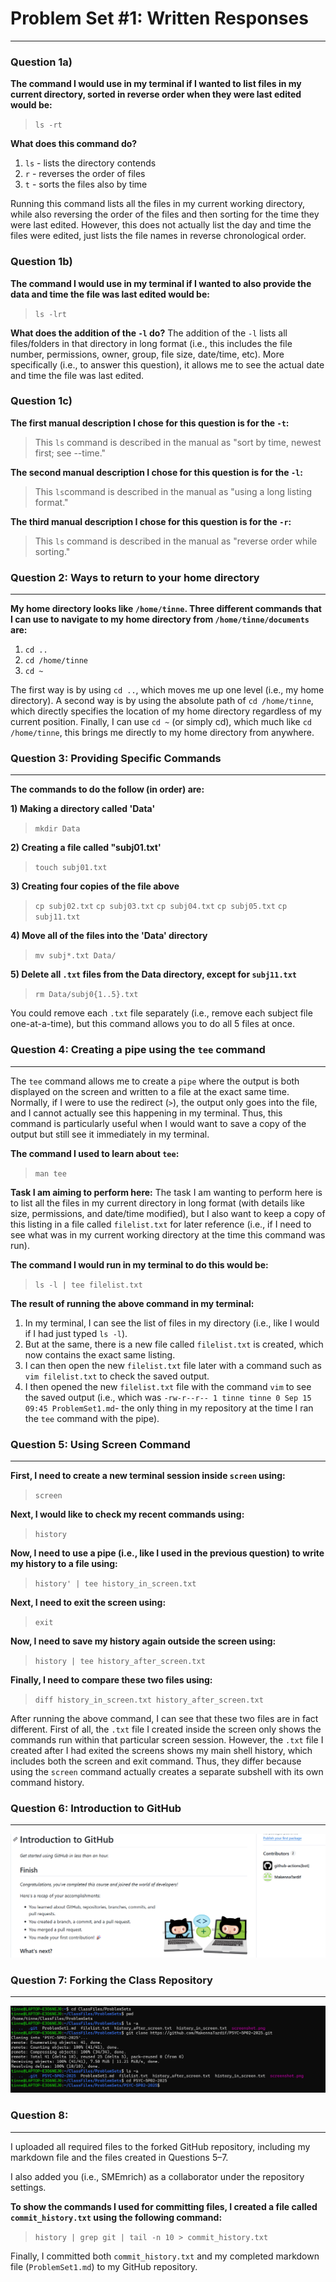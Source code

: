 # Problem Set #1: Written Responses
--------------------------------------------
### Question 1a) 
**The command I would use in my terminal if I wanted to list files in my current directory, sorted in reverse order when they were last edited would be:** 
> `ls -rt`

**What does this command do?**
1. `ls` - lists the directory contends
2. `r` - reverses the order of files 
3. `t` - sorts the files also by time

Running this command lists all the files in my current working directory, while also reversing the order of the files and then sorting for the time they were last edited. However, this does not actually list the day and time the files were edited, just lists the file names in reverse chronological order. 

### Question 1b) 
**The command I would use in my terminal if I wanted to also provide the data and time the file was last edited would be:** 
> `ls -lrt`

**What does the addition of the `-l` do?**
The addition of the `-l` lists all files/folders in that directory in long format (i.e., this includes the file number, permissions, owner, group, file size, date/time, etc). More specifically (i.e., to answer this question), it allows me to see the actual date and time the file was last edited.

### Question 1c)
**The first manual description I chose for this question is for the `-t`:**
> This `ls` command is described in the manual as "sort by time, newest first; see --time."

**The second manual description I chose for this question is for the `-l`:**
> This `ls`command is described in the manual as "using a long listing format."

**The third manual description I chose for this question is for the `-r`:**
> This `ls` command is described in the manual as "reverse order while sorting."

### Question 2: Ways to return to your home directory
------------------------------------
**My home directory looks like `/home/tinne`. Three different commands that I can use to navigate to my home directory from `/home/tinne/documents` are:**

 1.  `cd ..`
 2.  `cd /home/tinne`
 3.  `cd ~`

  The first way is by using `cd ..`, which moves me up one level (i.e., my home directory). A second way is by using the absolute path of `cd /home/tinne`, which directly specifies the location of my home directory regardless of my current position. Finally, I can use `cd ~` (or simply cd), which much like `cd /home/tinne`, this brings me directly to my home directory from anywhere.
 
### Question 3: Providing Specific Commands
-------------------------------
**The commands to do the follow (in order) are:**

**1) Making a directory called 'Data'** 
>`mkdir Data`

**2) Creating a file called "subj01.txt'**
> `touch subj01.txt`

**3) Creating four copies of the file above**
> `cp subj02.txt`
`cp subj03.txt`
`cp subj04.txt`
`cp subj05.txt`
`cp subj11.txt`

**4) Move all of the files into the 'Data' directory**
> `mv subj*.txt Data/`

**5) Delete all `.txt` files from the Data directory, except for `subj11.txt`**
>`rm Data/subj0{1..5}.txt`

You could remove each `.txt` file separately (i.e., remove each subject file one-at-a-time), but this command allows you to do all 5 files at once. 

### Question 4: Creating a pipe using the `tee` command
------------------------------
The `tee` command allows me to create a `pipe` where the output is both displayed on the screen and written to a file at the exact same time. Normally, if I were to use the redirect (`>`), the output only goes into the file, and I cannot actually see this happening in my terminal. Thus, this command is particularly useful when I would want to save a copy of the output but still see it immediately in my terminal.

**The command I used to learn about `tee`:**
> `man tee`

**Task I am aiming to perform here:**
The task I am wanting to perform here is to list all the files in my current directory in long format (with details like size, permissions, and date/time modified), but I also want to keep a copy of this listing in a file called `filelist.txt` for later reference (i.e., if I need to see what was in my current working directory at the time this command was run).

**The command I would run in my terminal to do this would be:**
> `ls -l | tee filelist.txt`

**The result of running the above command in my terminal:**
1. In my terminal, I can see the list of files in my directory (i.e., like I would if I had just typed `ls -l`).
2. But at the same, there is a new file called `filelist.txt` is created, which now contains the exact same listing.
3. I can then open the new `filelist.txt` file later with a command such as `vim filelist.txt` to check the saved output.
4. I then opened the new `filelist.txt` file with the command `vim` to see the saved output (i.e., which was `-rw-r--r-- 1 tinne tinne 0 Sep 15 09:45 ProblemSet1.md`- the only thing in my repository at the time I ran the `tee` command with the pipe). 

### Question 5: Using Screen Command
------------------------------
**First, I need to create a new terminal session inside `screen` using:**
> `screen`

**Next, I would like to check my recent commands using:**
> `history` 

**Now, I need to use a pipe (i.e., like I used in the previous question) to write my history to a file using:**
> `history' | tee history_in_screen.txt`

**Next, I need to exit the screen using:**
> `exit`

**Now, I need to save my history again outside the screen using:**
> `history | tee history_after_screen.txt`

**Finally, I need to compare these two files using:**
> `diff history_in_screen.txt history_after_screen.txt`

After running the above command, I can see that these two files are in fact different. First of all, the `.txt` file I created inside the screen only shows the commands run within that particular screen session. However, the `.txt` file I created after I had exited the screens shows my main shell history, which includes both the screen and exit command. Thus, they differ because using the `screen` command actually creates a separate subshell with its own command history.

### Question 6: Introduction to GitHub
-------------------
![This is a picture of my screenshot](screenshot.png)

### Question 7: Forking the Class Repository
------------------
![This is a picture of my screenshot](forkimage.png)

### Question 8: 
------------------
I uploaded all required files to the forked GitHub repository, including my markdown file and the files created in Questions 5–7.  

I also added you (i.e., SMEmrich) as a collaborator under the repository settings.  

**To show the commands I used for committing files, I created a file called `commit_history.txt` using the following command:**  

> `history | grep git | tail -n 10 > commit_history.txt`

Finally, I committed both `commit_history.txt` and my completed markdown file (`ProblemSet1.md`) to my GitHub repository.

